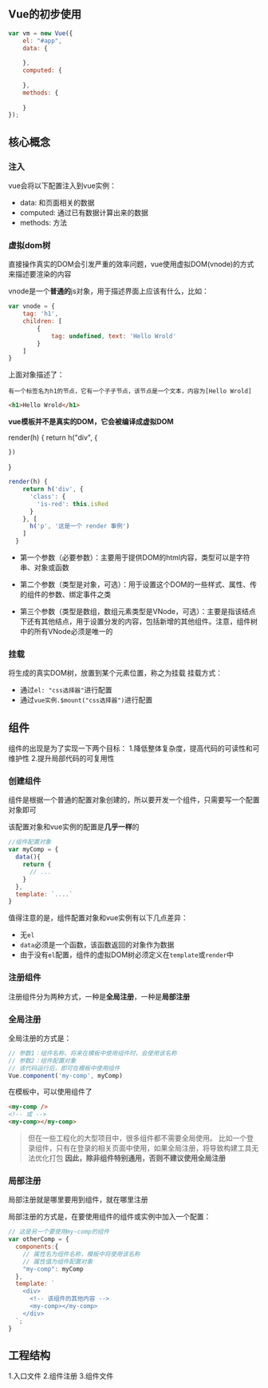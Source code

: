 ## Vue的初步使用

```js
var vm = new Vue({
    el: "#app",
    data: {
        
    },
    computed: {
        
    },
    methods: {
        
    }
});
```
## 核心概念

### 注入
vue会将以下配置注入到vue实例：
- data: 和页面相关的数据
- computed: 通过已有数据计算出来的数据
- methods: 方法

### 虚拟dom树
直接操作真实的DOM会引发严重的效率问题，vue使用虚拟DOM(vnode)的方式来描述要渲染的内容

vnode是一个**普通的**js对象，用于描述界面上应该有什么，比如：
```js
var vnode = {
    tag: 'h1',
    children: [
        {
            tag: undefined, text: 'Hello Wrold'
        }
    ]
}
```

上面对象描述了：
```
有一个标签名为h1的节点，它有一个子子节点，该节点是一个文本，内容为[Hello Wrold]
```

```html
<h1>Hello Wrold</h1>
```

**vue模板并不是真实的DOM，它会被编译成虚拟DOM**

render(h) {
    return h("div", {

    })
}
```js
render(h) {
    return h('div', {
      'class': {
        'is-red': this.isRed
      }
    }, [
      h('p', '这是一个 render 事例')
    ]
  }
```
- 第一个参数（必要参数）：主要用于提供DOM的html内容，类型可以是字符串、对象或函数

- 第二个参数（类型是对象，可选）：用于设置这个DOM的一些样式、属性、传的组件的参数、绑定事件之类

- 第三个参数（类型是数组，数组元素类型是VNode，可选）：主要是指该结点下还有其他结点，用于设置分发的内容，包括新增的其他组件。注意，组件树中的所有VNode必须是唯一的

### 挂载
将生成的真实DOM树，放置到某个元素位置，称之为挂载
挂载方式：
- 通过`el: "css选择器"`进行配置
- 通过`vue实例.$mount("css选择器")`进行配置


## 组件
组件的出现是为了实现一下两个目标：
1.降低整体复杂度，提高代码的可读性和可维护性
2.提升局部代码的可复用性

### 创建组件

组件是根据一个普通的配置对象创建的，所以要开发一个组件，只需要写一个配置对象即可

该配置对象和vue实例的配置是**几乎一样**的

```js
//组件配置对象
var myComp = {
  data(){
    return {
      // ...
    }
  },
  template: `....`
}
```

值得注意的是，组件配置对象和vue实例有以下几点差异：

- 无`el`
- `data`必须是一个函数，该函数返回的对象作为数据
- 由于没有`el`配置，组件的虚拟DOM树必须定义在`template`或`render`中

### 注册组件

注册组件分为两种方式，一种是**全局注册**，一种是**局部注册**

### 全局注册
全局注册的方式是：

```js
// 参数1：组件名称，将来在模板中使用组件时，会使用该名称
// 参数2：组件配置对象
// 该代码运行后，即可在模板中使用组件
Vue.component('my-comp', myComp)
```

在模板中，可以使用组件了

```html
<my-comp />
<!-- 或 -->
<my-comp></my-comp>
```


> 但在一些工程化的大型项目中，很多组件都不需要全局使用。
> 比如一个登录组件，只有在登录的相关页面中使用，如果全局注册，将导致构建工具无法优化打包
> **因此，除非组件特别通用，否则不建议使用全局注册**

### 局部注册

局部注册就是哪里要用到组件，就在哪里注册

局部注册的方式是，在要使用组件的组件或实例中加入一个配置：

```js
// 这是另一个要使用my-comp的组件
var otherComp = {
  components:{
    // 属性名为组件名称，模板中将使用该名称
    // 属性值为组件配置对象
    "my-comp": myComp
  },
  template: `
    <div>
      <!-- 该组件的其他内容 -->
      <my-comp></my-comp>
    </div>
  `;
}
```

## 工程结构
1.入口文件
2.组件注册
3.组件文件
